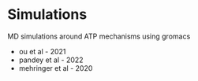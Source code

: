# Simulations
MD simulations around ATP mechanisms using gromacs
* ou et al - 2021 
* pandey et al - 2022 
* mehringer et al - 2020 

